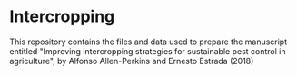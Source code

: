 # Intercropping
This repository contains the files and data used to prepare the manuscript entitled "Improving intercropping strategies for sustainable pest control in agriculture", by Alfonso Allen-Perkins and Ernesto Estrada (2018)
